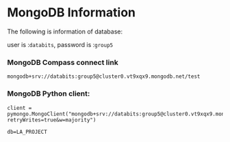 # MongoDB Information

The following is information of database:</br>

user is :`databits`, password is :`group5`


### MongoDB Compass connect link
```
mongodb+srv://databits:group5@cluster0.vt9xqx9.mongodb.net/test
```

### MongoDB Python client:
```
client = pymongo.MongoClient("mongodb+srv://databits:group5@cluster0.vt9xqx9.mongodb.net/?retryWrites=true&w=majority") 
```
```
db=LA_PROJECT
```
